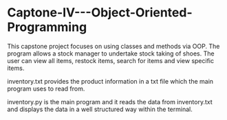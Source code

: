 # Captone-IV---Object-Oriented-Programming
This capstone project focuses on using classes and methods via OOP. The program allows a stock manager to undertake stock taking of shoes. The user can view all items, restock items,  search for items and view specific items.

inventory.txt provides the product information in a txt file which the main program uses to read from.

inventory.py is the main program and it reads the data from inventory.txt and displays the data in a well structured way within the terminal.

